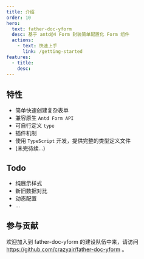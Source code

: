```yaml
---
title: 介绍
order: 10
hero:
  text: father-doc-yform
  desc: 基于 antd@4 Form 封装简单配置化 Form 组件
  actions:
    - text: 快速上手
      link: /getting-started
features:
  - title:
    desc:
---
```


## 特性

- 简单快速创建复杂表单
- 兼容原生 `Antd Form API`
- 可自行定义 `type`
- 插件机制
- 使用 `TypeScript` 开发，提供完整的类型定义文件
- (未完待续...)

## Todo

- 纯展示样式
- 新旧数据对比
- 动态配置
- ...

## 参与贡献

欢迎加入到 father-doc-yform 的建设队伍中来，请访问 https://github.com/crazyair/father-doc-yform 。

